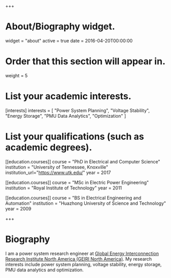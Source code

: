 +++
# About/Biography widget.
widget = "about"
active = true
date = 2016-04-20T00:00:00

# Order that this section will appear in.
weight = 5

# List your academic interests.
[interests]
  interests = [
    "Power System Planning",
    "Voltage Stability",
    "Energy Storage",
    "PMU Data Analytics",
    "Optimization"
  ]

# List your qualifications (such as academic degrees).
[[education.courses]]
  course = "PhD in Electrical and Computer Science"
  institution = "University of Tennessee, Knoxville"
  institution_url="https://www.utk.edu/"
  year = 2017

[[education.courses]]
  course = "MSc in Electric Power Engineering"
  institution = "Royal Institute of Technology"
  year = 2011

[[education.courses]]
  course = "BS in Electrical Engineering and Automation"
  institution = "Huazhong University of Science and Technology"
  year = 2009
 
+++

# Biography

I am a power system research engineer at [Global Energy Interconnection Research Institute North America (GEIRI North America)](https://www.geirina.net/research/2). My research interests include power system planning, voltage stability, energy storage, PMU data analytics and optimization.



